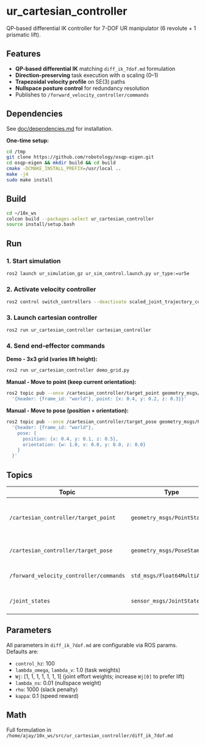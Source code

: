 # ur_cartesian_controller

QP-based differential IK controller for 7-DOF UR manipulator (6 revolute + 1 prismatic lift).

## Features

- **QP-based differential IK** matching `diff_ik_7dof.md` formulation
- **Direction-preserving** task execution with α scaling (0–1)
- **Trapezoidal velocity profile** on SE(3) paths
- **Nullspace posture control** for redundancy resolution
- Publishes to `/forward_velocity_controller/commands`

## Dependencies

See [doc/dependencies.md](doc/dependencies.md) for installation.

**One-time setup:**
```bash
cd /tmp
git clone https://github.com/robotology/osqp-eigen.git
cd osqp-eigen && mkdir build && cd build
cmake -DCMAKE_INSTALL_PREFIX=/usr/local ..
make -j4
sudo make install
```

## Build

```bash
cd ~/10x_ws
colcon build --packages-select ur_cartesian_controller
source install/setup.bash
```

## Run

### 1. Start simulation

```bash
ros2 launch ur_simulation_gz ur_sim_control.launch.py ur_type:=ur5e
```

### 2. Activate velocity controller

```bash
ros2 control switch_controllers --deactivate scaled_joint_trajectory_controller --activate forward_velocity_controller
```

### 3. Launch cartesian controller

```bash
ros2 run ur_cartesian_controller cartesian_controller
```

### 4. Send end-effector commands

**Demo - 3x3 grid (varies lift height):**
```bash
ros2 run ur_cartesian_controller demo_grid.py
```

**Manual - Move to point (keep current orientation):**
```bash
ros2 topic pub --once /cartesian_controller/target_point geometry_msgs/PointStamped \
  '{header: {frame_id: "world"}, point: {x: 0.4, y: 0.2, z: 0.3}}'
```

**Manual - Move to pose (position + orientation):**
```bash
ros2 topic pub --once /cartesian_controller/target_pose geometry_msgs/PoseStamped \
  '{header: {frame_id: "world"},
    pose: {
      position: {x: 0.4, y: 0.1, z: 0.5},
      orientation: {w: 1.0, x: 0.0, y: 0.0, z: 0.0}
    }
  }'
```

## Topics

| Topic | Type | Description |
|-------|------|-------------|
| `/cartesian_controller/target_point` | `geometry_msgs/PointStamped` | Target position (keeps current orientation) |
| `/cartesian_controller/target_pose` | `geometry_msgs/PoseStamped` | Target pose (position + orientation) |
| `/forward_velocity_controller/commands` | `std_msgs/Float64MultiArray` | Joint velocities output [7] |
| `/joint_states` | `sensor_msgs/JointState` | Current joint states input |

## Parameters

All parameters in `diff_ik_7dof.md` are configurable via ROS params. Defaults are:

- `control_hz`: 100
- `lambda_omega`, `lambda_v`: 1.0 (task weights)
- `Wj`: [1, 1, 1, 1, 1, 1, 1] (joint effort weights; increase `Wj[0]` to prefer lift)
- `lambda_ns`: 0.01 (nullspace weight)
- `rho`: 1000 (slack penalty)
- `kappa`: 0.1 (speed reward)

## Math

Full formulation in `/home/ajay/10x_ws/src/ur_cartesian_controller/diff_ik_7dof.md`
